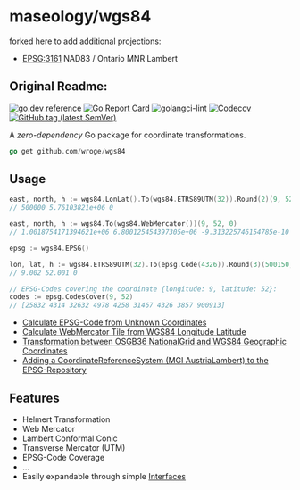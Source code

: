 # maseology/wgs84

forked here to add additional projections:
- [EPSG:3161](https://epsg.io/3161) NAD83 / Ontario MNR Lambert



## Original Readme:

[![go.dev reference](https://img.shields.io/badge/go.dev-reference-007d9c?logo=go&logoColor=white)](https://pkg.go.dev/github.com/wroge/wgs84)
[![Go Report Card](https://goreportcard.com/badge/github.com/wroge/wgs84)](https://goreportcard.com/report/github.com/wroge/wgs84)
![golangci-lint](https://github.com/wroge/wgs84/workflows/golangci-lint/badge.svg)
[![Codecov](https://img.shields.io/codecov/c/gh/wroge/wgs84)](https://codecov.io/gh/wroge/wgs84)
[![GitHub tag (latest SemVer)](https://img.shields.io/github/tag/wroge/wgs84.svg?style=social)](https://github.com/wroge/wgs84/tags)

A *zero-dependency* Go package for coordinate transformations.

```go
go get github.com/wroge/wgs84
```

## Usage

```go
east, north, h := wgs84.LonLat().To(wgs84.ETRS89UTM(32)).Round(2)(9, 52, 0)
// 500000 5.76103821e+06 0

east, north, h := wgs84.To(wgs84.WebMercator())(9, 52, 0)
// 1.0018754171394621e+06 6.800125454397305e+06 -9.313225746154785e-10

epsg := wgs84.EPSG()

lon, lat, h := wgs84.ETRS89UTM(32).To(epsg.Code(4326)).Round(3)(500150, 5761200, 0)
// 9.002 52.001 0

// EPSG-Codes covering the coordinate {longitude: 9, latitude: 52}:
codes := epsg.CodesCover(9, 52)
// [25832 4314 32632 4978 4258 31467 4326 3857 900913]
```

- [Calculate EPSG-Code from Unknown Coordinates](https://gist.github.com/wroge/e2160c1483a083997accf49009e7b08a)
- [Calculate WebMercator Tile from WGS84 Longitude Latitude](https://gist.github.com/wroge/979869ff59046c4d841248c101472783)
- [Transformation between OSGB36 NationalGrid and WGS84 Geographic Coordinates](https://gist.github.com/wroge/b7cd3c9dda9973b7085a10b09360ea00)
- [Adding a CoordinateReferenceSystem (MGI AustriaLambert) to the EPSG-Repository](https://gist.github.com/wroge/844743b2756dcb47077eacbf2f129b92)

## Features

- Helmert Transformation
- Web Mercator
- Lambert Conformal Conic
- Transverse Mercator (UTM)
- EPSG-Code Coverage
- ...
- Easily expandable through simple [Interfaces](https://github.com/wroge/wgs84/blob/master/interface.go)
